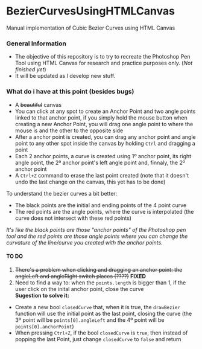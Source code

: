 # BezierCurvesUsingHTMLCanvas
 Manual implementation of Cubic Bezier Curves using HTML Canvas

### General Information
* The objective of this repository is to try to recreate the Photoshop Pen Tool using HTML Canvas for research and practice purposes only. (_Not finished yet_)
* It will be updated as I develop new stuff.

### What do i have at this point (besides bugs)
- A <s>beautiful</s> canvas
- You can click at any spot to create an Anchor Point and two angle points linked to that anchor point, if you simply hold the mouse button when creating a new Anchor Point, you will drag one angle point to where the mouse is and the other to the opposite side
- After a anchor point is created, you can drag any anchor point and angle point to any other spot inside the canvas by holding `Ctrl` and dragging a point
- Each 2 anchor points, a curve is created using 1º anchor point, its right angle point, the 2ª anchor point's left angle point and, finnaly, the 2º anchor point   
- A `Ctrl+Z` command to erase the last point created (note that it doesn't undo the last change on the canvas, this yet has to be done)
  
  
To understand the bezier curves a bit better:  
- The black points are the initial and ending points of the 4 point curve
- The red points are the angle points, where the curve is interpolated (the curve does not intersect with these red points)  

_It's like the black points are those "anchor points" of the Photoshop pen tool and the red points are those angle points where you can change the curvature of the line/curve you created with the anchor points._


#### TO DO
1. <s>There's a problem when clicking and dragging an anchor point: the angleLeft and angleRight switch places (????)</s> **FIXED**
2. Need to find a way to: when the `points.length` is bigger than 1, if the user click on the inital anchor point, close the curve  
**Sugestion to solve it:**
  - Create a new bool `closedCurve` that, when it is true, the `drawBezier` function will use the initial point as the last point, closing the curve (the 3º point will be `points[0].angleLeft` and the 4º point will be `points[0].anchorPoint`)
  - When pressing `Ctrl+Z`, if the bool `closedCurve` is `true`, then instead of popping the last Point, just change `closedCurve` to `false` and return
